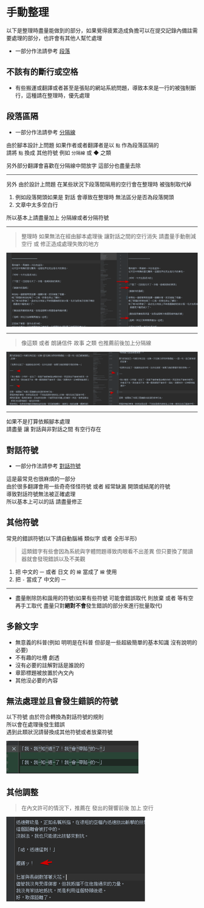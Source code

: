 # 手動整理

以下是整理時盡量能做到的部分，如果覺得疲累造成負擔可以在提交記錄內備註需要處理的部分，也許會有其他人幫忙處理

- 一部分作法請參考 [段落](段落/README.md)

## 不該有的斷行或空格

- 有些搬運或翻譯或者甚至是張貼的網站系統問題，導致本來是一行的被強制斷行，這種請在整理時，優先處理

## 段落區隔

- 一部分作法請參考 [分隔線](README.md#分隔線)

由於腳本設計上問題 如果作者或者翻譯者是以 `點` 作為段落區隔的  
請將 `點` 換成 其他符號 例如 `分隔線` 或 ◆ 之類

另外部分翻譯會喜歡在分隔線中間放字 這部分也盡量去除

---

另外 由於設計上問題 在某些狀況下段落間隔用的空行會在整理時 被強制取代掉

1. 例如段落開頭如果是 對話 會導致在整理時 無法區分是否為段落開頭
2. 文章中太多空白行

所以基本上請盡量加上 分隔線或者分隔符號

---

> 整理時 如果無法在經由腳本處理後 讓對話之間的空行消失 請盡量手動刪減空行 或 修正造成處理失敗的地方

![image_21](img/image_21.png)

---

> 像這類 或者 朗誦信件 故事 之類 也推薦前後加上分隔線

![image_23](img/image_23.png)

---

如果不是打算依賴腳本處理  
請盡量 讓 對話與非對話之間 有空行存在

## 對話符號

- 一部分作法請參考 [對話符號](README.md#對話符號)

這是最常見也很麻煩的一部分  
由於很多翻譯會用一些奇奇怪怪符號 或者 經常缺漏 開頭或結尾的符號  
導致對話符號無法被正確處理  
所以基本上可以的話 請盡量修正

## 其他符號

常見的錯誤符號(以下請自動腦補 類似字 或者 全形半形)

> 這類錯字有些會因為系統與字體問題導致肉眼看不出差異 但只要換了閱讀器就會發現錯誤以及不美觀

1. 把 中文的 `一` 或者 日文 的 `線` 當成了 `線` 使用
2. 把 `-` 當成了 中文的 `一`

---

- 盡量刪除防和諧用的符號(如果有些符號 可能會錯誤取代 則放棄 或者 等有空再手工取代 盡量只對**絕對不會**發生錯誤的部分來進行批量取代)

## 多餘文字

- 無意義的科普(例如 明明是在科普 但卻是一些超級簡單的基本知識 沒有說明的必要)
- 不有趣的吐槽 劇透
- 沒有必要的註解對話是誰說的
- 章節標題被放置於內文內
- 其他沒必要的內容

## 無法處理並且會發生錯誤的符號

以下符號 由於符合轉換為對話符號的規則  
所以會在處理後發生錯誤  
遇到此類狀況請替換成其他符號或者放棄符號

![image_22](img/image_22.png)

## 其他調整

> 在內文許可的情況下，推薦在 發出的聲響前後 加上 空行

![image_24](img/image_24.png)
